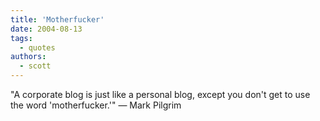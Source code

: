 ```yaml
---
title: 'Motherfucker'
date: 2004-08-13
tags:
  - quotes
authors:
  - scott
---
```


"A corporate blog is just like a personal blog, except you don't get to use the word 'motherfucker.'" — Mark Pilgrim
